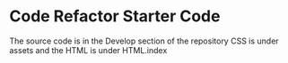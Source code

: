 # Code Refactor Starter Code
The source code is in the Develop section of the repository CSS is under assets and the HTML is under HTML.index